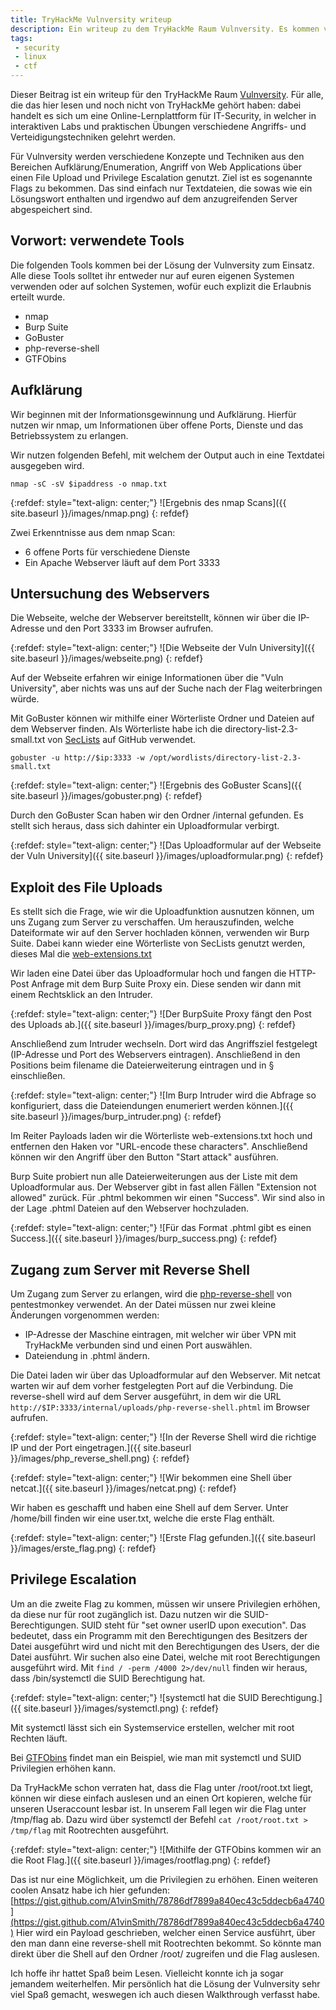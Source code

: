 ```yaml
---
title: TryHackMe Vulnversity writeup
description: Ein writeup zu dem TryHackMe Raum Vulnversity. Es kommen verschiedene Techniken und Tools, wie nmap und GoBuster, zum Einsatz.
tags:
 - security
 - linux
 - ctf
---
```


Dieser Beitrag ist ein writeup für den TryHackMe Raum [Vulnversity](https://tryhackme.com/room/vulnversity). Für alle, die das hier lesen und noch nicht von TryHackMe gehört haben: dabei handelt es sich um eine Online-Lernplattform für IT-Security, in welcher in interaktiven Labs und praktischen Übungen verschiedene Angriffs- und Verteidigungstechniken gelehrt werden.

Für Vulnversity werden verschiedene Konzepte und Techniken aus den Bereichen Aufklärung/Enumeration, Angriff von Web Applications über einen File Upload und Privilege Escalation genutzt. Ziel ist es sogenannte Flags zu bekommen. Das sind einfach nur Textdateien, die sowas wie ein Lösungswort enthalten und irgendwo auf dem anzugreifenden Server abgespeichert sind.

## Vorwort: verwendete Tools 

Die folgenden Tools kommen bei der Lösung der Vulnversity zum Einsatz. Alle diese Tools solltet ihr entweder nur auf euren eigenen Systemen verwenden oder auf solchen Systemen, wofür euch explizit die Erlaubnis erteilt wurde.

* nmap
* Burp Suite
* GoBuster
* php-reverse-shell
* GTFObins

## Aufklärung

Wir beginnen mit der Informationsgewinnung und Aufklärung. Hierfür nutzen wir nmap, um Informationen über offene Ports, Dienste und das Betriebssystem zu erlangen. 

Wir nutzen folgenden Befehl, mit welchem der Output auch in eine Textdatei ausgegeben wird.

`nmap -sC -sV $ipaddress -o nmap.txt`

{:refdef: style="text-align: center;"}
![Ergebnis des nmap Scans]({{ site.baseurl }}/images/nmap.png)
{: refdef}

Zwei Erkenntnisse aus dem nmap Scan:

* 6 offene Ports für verschiedene Dienste
* Ein Apache Webserver läuft auf dem Port 3333

## Untersuchung des Webservers

Die Webseite, welche der Webserver bereitstellt, können wir über die IP-Adresse und den Port 3333 im Browser aufrufen.

{:refdef: style="text-align: center;"}
![Die Webseite der Vuln University]({{ site.baseurl }}/images/webseite.png)
{: refdef}

Auf der Webseite erfahren wir einige Informationen über die "Vuln University", aber nichts was uns auf der Suche nach der Flag weiterbringen würde.

Mit GoBuster können wir mithilfe einer Wörterliste Ordner und Dateien auf dem Webserver finden. Als Wörterliste habe ich die directory-list-2.3-small.txt von [SecLists](https://github.com/danielmiessler/SecLists/blob/master/Discovery/Web-Content/directory-list-2.3-small.txt) auf GitHub verwendet. 

`gobuster -u http://$ip:3333 -w /opt/wordlists/directory-list-2.3-small.txt`

{:refdef: style="text-align: center;"}
![Ergebnis des GoBuster Scans]({{ site.baseurl }}/images/gobuster.png)
{: refdef}

Durch den GoBuster Scan haben wir den Ordner /internal gefunden. Es stellt sich heraus, dass sich dahinter ein Uploadformular verbirgt.

{:refdef: style="text-align: center;"}
![Das Uploadformular auf der Webseite der Vuln University]({{ site.baseurl }}/images/uploadformular.png)
{: refdef}

## Exploit des File Uploads

Es stellt sich die Frage, wie wir die Uploadfunktion ausnutzen können, um uns Zugang zum Server zu verschaffen. Um herauszufinden, welche Dateiformate wir auf den Server hochladen können, verwenden wir Burp Suite. Dabei kann wieder eine Wörterliste von SecLists genutzt werden, dieses Mal die [web-extensions.txt](https://github.com/danielmiessler/SecLists/blob/master/Discovery/Web-Content/web-extensions.txt)

Wir laden eine Datei über das Uploadformular hoch und fangen die HTTP-Post Anfrage mit dem Burp Suite Proxy ein. Diese senden wir dann mit einem Rechtsklick an den Intruder.

{:refdef: style="text-align: center;"}
![Der BurpSuite Proxy fängt den Post des Uploads ab.]({{ site.baseurl }}/images/burp_proxy.png)
{: refdef}

Anschließend zum Intruder wechseln. Dort wird das Angriffsziel festgelegt (IP-Adresse und Port des Webservers eintragen). Anschließend in den Positions beim filename die Dateierweiterung eintragen und in § einschließen. 

{:refdef: style="text-align: center;"}
![Im Burp Intruder wird die Abfrage so konfiguriert, dass die Dateiendungen enumeriert werden können.]({{ site.baseurl }}/images/burp_intruder.png)
{: refdef}

Im Reiter Payloads laden wir die Wörterliste web-extensions.txt hoch und entfernen den Haken vor "URL-encode these characters". Anschließend können wir den Angriff über den Button "Start attack" ausführen. 

Burp Suite probiert nun alle Dateierweiterungen aus der Liste mit dem Uploadformular aus. Der Webserver gibt in fast allen Fällen "Extension not allowed" zurück. Für .phtml bekommen wir einen "Success". Wir sind also in der Lage .phtml Dateien auf den Webserver hochzuladen.

{:refdef: style="text-align: center;"}
![Für das Format .phtml gibt es einen Success.]({{ site.baseurl }}/images/burp_success.png)
{: refdef}

## Zugang zum Server mit Reverse Shell

Um Zugang zum Server zu erlangen, wird die [php-reverse-shell](https://github.com/pentestmonkey/php-reverse-shell/blob/master/php-reverse-shell.php) von pentestmonkey verwendet. An der Datei müssen nur zwei kleine Änderungen vorgenommen werden:

* IP-Adresse der Maschine eintragen, mit welcher wir über VPN mit TryHackMe verbunden sind und einen Port auswählen.
* Dateiendung in .phtml ändern.

Die Datei laden wir über das Uploadformular auf den Webserver. 
Mit netcat warten wir auf dem vorher festgelegten Port auf die Verbindung.
Die reverse-shell wird auf dem Server ausgeführt, in dem wir die URL `http://$IP:3333/internal/uploads/php-reverse-shell.phtml` im Browser aufrufen. 

{:refdef: style="text-align: center;"}
![In der Reverse Shell wird die richtige IP und der Port eingetragen.]({{ site.baseurl }}/images/php_reverse_shell.png)
{: refdef}

{:refdef: style="text-align: center;"}
![Wir bekommen eine Shell über netcat.]({{ site.baseurl }}/images/netcat.png)
{: refdef}

Wir haben es geschafft und haben eine Shell auf dem Server. Unter /home/bill finden wir eine user.txt, welche die erste Flag enthält.

{:refdef: style="text-align: center;"}
![Erste Flag gefunden.]({{ site.baseurl }}/images/erste_flag.png)
{: refdef}

## Privilege Escalation

Um an die zweite Flag zu kommen, müssen wir unsere Privilegien erhöhen, da diese nur für root zugänglich ist. Dazu nutzen wir die SUID-Berechtigungen. SUID steht für "set owner userID upon execution". Das bedeutet, dass ein Programm mit den Berechtigungen des Besitzers der Datei ausgeführt wird und nicht mit den Berechtigungen des Users, der die Datei ausführt. Wir suchen also eine Datei, welche mit root Berechtigungen ausgeführt wird. Mit `find / -perm /4000 2>/dev/null` finden wir heraus, dass /bin/systemctl die SUID Berechtigung hat. 

{:refdef: style="text-align: center;"}
![systemctl hat die SUID Berechtigung.]({{ site.baseurl }}/images/systemctl.png)
{: refdef}

Mit systemctl lässt sich ein Systemservice erstellen, welcher mit root Rechten läuft. 

Bei [GTFObins](https://gtfobins.github.io/gtfobins/systemctl/) findet man ein Beispiel, wie man mit systemctl und SUID Privilegien erhöhen kann.

Da TryHackMe schon verraten hat, dass die Flag unter /root/root.txt liegt, können wir diese einfach auslesen und an einen Ort kopieren, welche für unseren Useraccount lesbar ist. In unserem Fall legen wir die Flag unter /tmp/flag ab. Dazu wird über systemctl der Befehl `cat /root/root.txt > /tmp/flag` mit Rootrechten ausgeführt.

{:refdef: style="text-align: center;"}
![Mithilfe der GTFObins kommen wir an die Root Flag.]({{ site.baseurl }}/images/rootflag.png)
{: refdef}

Das ist nur eine Möglichkeit, um die Privilegien zu erhöhen. Einen weiteren coolen Ansatz habe ich hier gefunden: [https://gist.github.com/A1vinSmith/78786df7899a840ec43c5ddecb6a4740](https://gist.github.com/A1vinSmith/78786df7899a840ec43c5ddecb6a4740)
Hier wird ein Payload geschrieben, welcher einen Service ausführt, über den man dann eine reverse-shell mit Rootrechten bekommt. So könnte man direkt über die Shell auf den Ordner /root/ zugreifen und die Flag auslesen.

Ich hoffe ihr hattet Spaß beim Lesen. Vielleicht konnte ich ja sogar jemandem weiterhelfen. Mir persönlich hat die Lösung der Vulnversity sehr viel Spaß gemacht, weswegen ich auch diesen Walkthrough verfasst habe.
